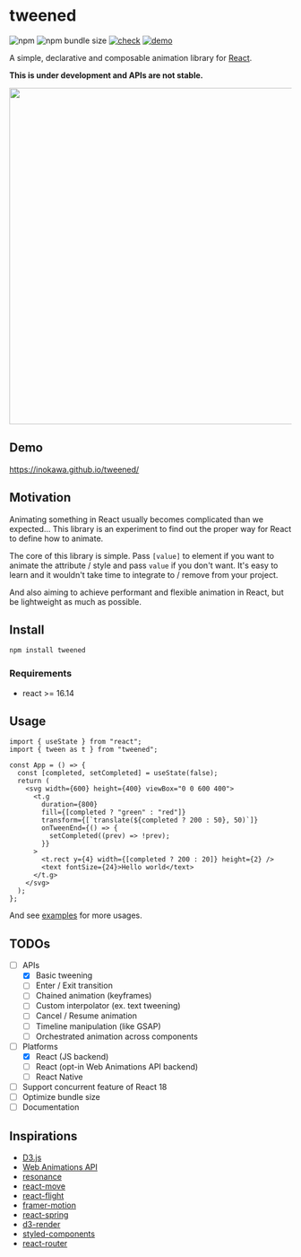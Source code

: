 # tweened

![npm](https://img.shields.io/npm/v/tweened) ![npm bundle size](https://img.shields.io/bundlephobia/minzip/tweened) [![check](https://github.com/inokawa/tweened/actions/workflows/check.yml/badge.svg)](https://github.com/inokawa/tweened/actions/workflows/check.yml) [![demo](https://github.com/inokawa/tweened/actions/workflows/demo.yml/badge.svg)](https://github.com/inokawa/tweened/actions/workflows/demo.yml)

A simple, declarative and composable animation library for [React](https://github.com/facebook/react).

**This is under development and APIs are not stable.**

<img src="./hello.gif" width="600px" />

## Demo

https://inokawa.github.io/tweened/

## Motivation

Animating something in React usually becomes complicated than we expected... This library is an experiment to find out the proper way for React to define how to animate.

The core of this library is simple. Pass `[value]` to element if you want to animate the attribute / style and pass `value` if you don't want. It's easy to learn and it wouldn't take time to integrate to / remove from your project.

And also aiming to achieve performant and flexible animation in React, but be lightweight as much as possible.

## Install

```sh
npm install tweened
```

### Requirements

- react >= 16.14

## Usage

```tsx
import { useState } from "react";
import { tween as t } from "tweened";

const App = () => {
  const [completed, setCompleted] = useState(false);
  return (
    <svg width={600} height={400} viewBox="0 0 600 400">
      <t.g
        duration={800}
        fill={[completed ? "green" : "red"]}
        transform={[`translate(${completed ? 200 : 50}, 50)`]}
        onTweenEnd={() => {
          setCompleted((prev) => !prev);
        }}
      >
        <t.rect y={4} width={[completed ? 200 : 20]} height={2} />
        <text fontSize={24}>Hello world</text>
      </t.g>
    </svg>
  );
};
```

And see [examples](./stories) for more usages.

## TODOs

- [ ] APIs
  - [x] Basic tweening
  - [ ] Enter / Exit transition
  - [ ] Chained animation (keyframes)
  - [ ] Custom interpolator (ex. text tweening)
  - [ ] Cancel / Resume animation
  - [ ] Timeline manipulation (like GSAP)
  - [ ] Orchestrated animation across components
- [ ] Platforms
  - [x] React (JS backend)
  - [ ] React (opt-in Web Animations API backend)
  - [ ] React Native
- [ ] Support concurrent feature of React 18
- [ ] Optimize bundle size
- [ ] Documentation

## Inspirations

- [D3.js](https://github.com/d3/d3)
- [Web Animations API](https://developer.mozilla.org/en-US/docs/Web/API/Web_Animations_API)
- [resonance](https://github.com/sghall/resonance)
- [react-move](https://github.com/sghall/react-move)
- [react-flight](https://github.com/jondot/react-flight)
- [framer-motion](https://github.com/framer/motion)
- [react-spring](https://github.com/pmndrs/react-spring)
- [d3-render](https://github.com/unkleho/d3-render)
- [styled-components](https://github.com/styled-components)
- [react-router](https://github.com/remix-run/react-router)
